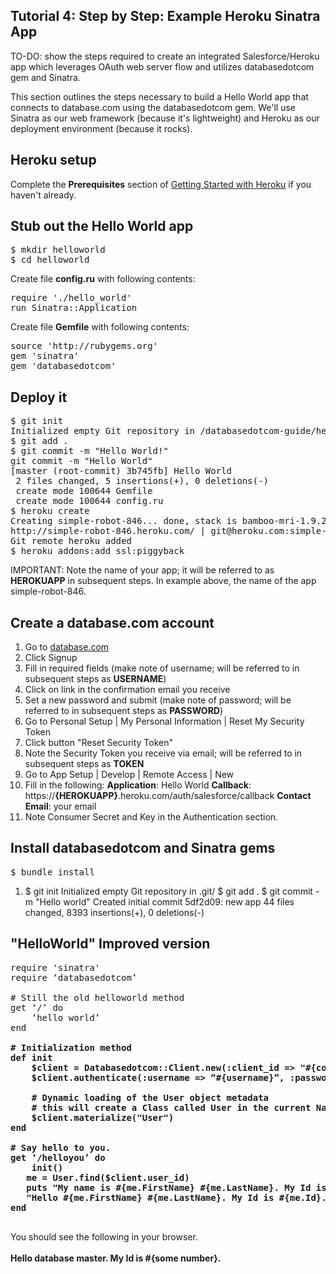 Tutorial 4: Step by Step: Example Heroku Sinatra App
----------------------------------------------------

TO-DO: show the steps required to create an integrated Salesforce/Heroku app which leverages OAuth web server flow and utilizes databasedotcom gem and Sinatra.

This section outlines the steps necessary to build a Hello World app that connects 
to database.com using the databasedotcom gem.  We'll use Sinatra as our web 
framework (because it's lightweight) and Heroku as our deployment environment 
(because it rocks).

Heroku setup
------------
Complete the __**Prerequisites**__ section of <a href="http://devcenter.heroku.com/articles/quickstart" target="_blank">Getting Started with Heroku</a> if you haven't already.  

Stub out the Hello World app
-----------------------------
<pre class="terminal">
$ mkdir helloworld
$ cd helloworld
</pre>
    
Create file **config.ru** with following contents:

<pre class="terminal">
require './hello_world'
run Sinatra::Application
</pre>
    
Create file **Gemfile** with following contents:

<pre class="terminal">
source 'http://rubygems.org'
gem 'sinatra'
gem 'databasedotcom'
</pre>

Deploy it
---------
<pre class="terminal">
$ git init
Initialized empty Git repository in /databasedotcom-guide/helloworld/.git/
$ git add .
$ git commit -m "Hello World!"
git commit -m "Hello World"
[master (root-commit) 3b745fb] Hello World
 2 files changed, 5 insertions(+), 0 deletions(-)
 create mode 100644 Gemfile
 create mode 100644 config.ru
$ heroku create
Creating simple-robot-846... done, stack is bamboo-mri-1.9.2
http://simple-robot-846.heroku.com/ | git@heroku.com:simple-robot-846.git
Git remote heroku added
$ heroku addons:add ssl:piggyback
</pre>

IMPORTANT:  Note the name of your app; it will be referred to as **HEROKUAPP**
 in subsequent steps.  In example above, the name of the app simple-robot-846.

Create a database.com account
-----------------------------
1. Go to <a href="http://www.database.com" target="_blank">database.com</a>
1. Click Signup
1. Fill in required fields (make note of username; will be referred to in subsequent steps as **USERNAME**)
1. Click on link in the confirmation email you receive
1. Set a new password and submit (make note of password; will be referred to in subsequent steps as **PASSWORD**)
1. Go to Personal Setup | My Personal Information | Reset My Security Token
1. Click button "Reset Security Token"
1. Note the Security Token you receive via email; will be referred to in subsequent steps as **TOKEN**
1. Go to App Setup | Develop | Remote Access | New
1. Fill in the following:
    **Application**: Hello World
    **Callback**: https://**{HEROKUAPP}**.heroku.com/auth/salesforce/callback
    **Contact Email**: your email
1. Note Consumer Secret and Key in the Authentication section.



Install databasedotcom and Sinatra gems
-----------------------------
<pre class="terminal">
$ bundle install
</pre>

    
1. 
    $ git init
    Initialized empty Git repository in .git/
    $ git add .
    $ git commit -m "Hello world"
    Created initial commit 5df2d09: new app
    44 files changed, 8393 insertions(+), 0 deletions(-)

"HelloWorld" Improved version
-----------------------------
<pre class="terminal">
require 'sinatra'
require ‘databasedotcom’

# Still the old helloworld method
get ‘/’ do
    ‘hello world’
end
<b>
# Initialization method
def init
    $client = Databasedotcom::Client.new(:client_id => "#{consumer_key}", :client_secret => “#{consumer_secret}”)
    $client.authenticate(:username => “#{username}”, :password => “password + security_token”)

    # Dynamic loading of the User object metadata
    # this will create a Class called User in the current NameSpace / Module
    $client.materialize("User")
end

# Say hello to you.
get ‘/helloyou’ do
 	init()
   me = User.find($client.user_id)
   puts "My name is #{me.FirstName} #{me.LastName}. My Id is #{me.Id}."
   "Hello #{me.FirstName} #{me.LastName}. My Id is #{me.Id}."
end
</b>
</pre>

You should see the following in your browser.<br/><br/>
<b>Hello database master. My Id is #{some number}.</b>
